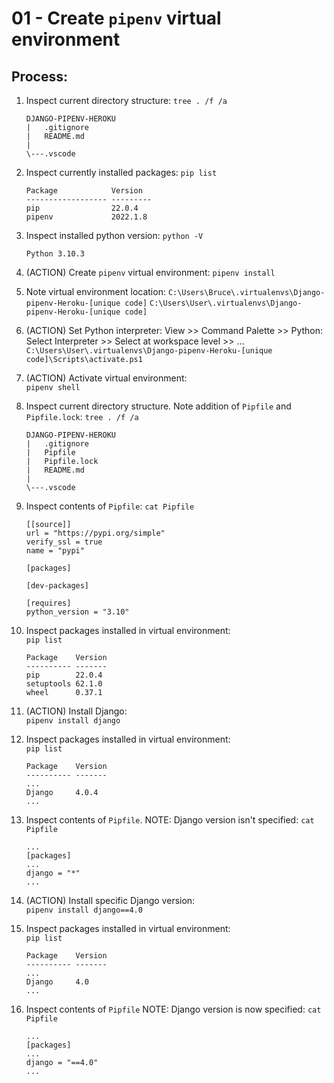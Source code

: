 # 01 - Create `pipenv` virtual environment

## Process:
1. Inspect current directory structure:
`tree . /f /a`
    ```
    DJANGO-PIPENV-HEROKU
    |   .gitignore
    |   README.md
    |
    \---.vscode
    ```

1. Inspect currently installed packages:
`pip list`
    ```
    Package            Version
    ------------------ ---------
    pip                22.0.4
    pipenv             2022.1.8
    ```

1. Inspect installed python version:
`python -V`
    ```
    Python 3.10.3
    ```

1. (ACTION) Create `pipenv` virtual environment:
`pipenv install`

1. Note virtual environment location:
`C:\Users\Bruce\.virtualenvs\Django-pipenv-Heroku-[unique code]`
`C:\Users\User\.virtualenvs\Django-pipenv-Heroku-[unique code]`

1. (ACTION) Set Python interpreter:
View >> Command Palette >> Python: Select Interpreter >> Select at workspace level >> ...
`C:\Users\User\.virtualenvs\Django-pipenv-Heroku-[unique code]\Scripts\activate.ps1`

1. (ACTION) Activate virtual environment:  
`pipenv shell`

1. Inspect current directory structure. Note addition of `Pipfile` and `Pipfile.lock`:
`tree . /f /a`
    ```
    DJANGO-PIPENV-HEROKU
    |   .gitignore
    |   Pipfile
    |   Pipfile.lock
    |   README.md
    |
    \---.vscode
    ```

1. Inspect contents of `Pipfile`:
`cat Pipfile`
    ```
    [[source]]
    url = "https://pypi.org/simple"
    verify_ssl = true
    name = "pypi"

    [packages]

    [dev-packages]

    [requires]
    python_version = "3.10"
    ```

1. Inspect packages installed in virtual environment:  
`pip list`
    ```
    Package    Version
    ---------- -------
    pip        22.0.4
    setuptools 62.1.0
    wheel      0.37.1
    ```

1. (ACTION) Install Django:  
`pipenv install django`

1. Inspect packages installed in virtual environment:  
`pip list`
    ```
    Package    Version
    ---------- -------
    ...
    Django     4.0.4
    ...
    ```

1. Inspect contents of `Pipfile`. NOTE: Django version isn't specified:
`cat Pipfile`
    ```
    ...
    [packages]
    ...
    django = "*"
    ...
    ```

1. (ACTION) Install specific Django version:  
`pipenv install django==4.0`

1. Inspect packages installed in virtual environment:  
`pip list`
    ```
    Package    Version
    ---------- -------
    ...
    Django     4.0
    ...
    ```

1. Inspect contents of `Pipfile` NOTE: Django version is now specified:
`cat Pipfile`
    ```
    ...
    [packages]
    ...
    django = "==4.0"
    ...
    ```
